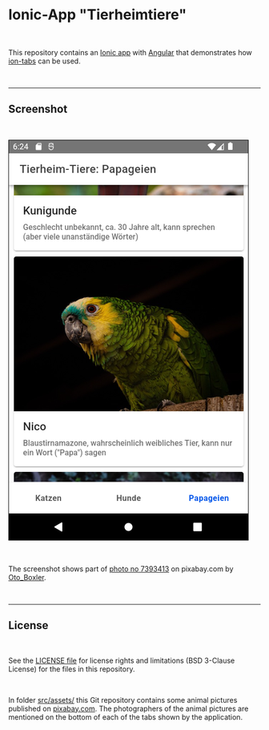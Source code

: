 # Ionic-App "Tierheimtiere" #

<br>

This repository contains an [Ionic app](https://ionicframework.com/) with [Angular](https://angular.io/) that demonstrates how
[ion-tabs](https://ionicframework.com/docs/api/tabs) can be used.

<br>

----

## Screenshot ##

<br>

![Screenshot](screenshot_1.png)

<br>

The screenshot shows part of [photo no 7393413](https://pixabay.com/photos/parrot-bird-perched-animal-7393413/) on pixabay.com by [Oto_Boxler](https://pixabay.com/users/oto_boxler-26162471/).

<br>

----

## License ##

<br>

See the [LICENSE file](LICENSE.md) for license rights and limitations (BSD 3-Clause License) for the files in this repository.

<br>

In folder [src/assets/](src/assets) this Git repository contains some animal pictures published on [pixabay.com](https://pixabay.com/).
The photographers of the animal pictures are mentioned on the bottom of each of the tabs shown by the application.

<br>
